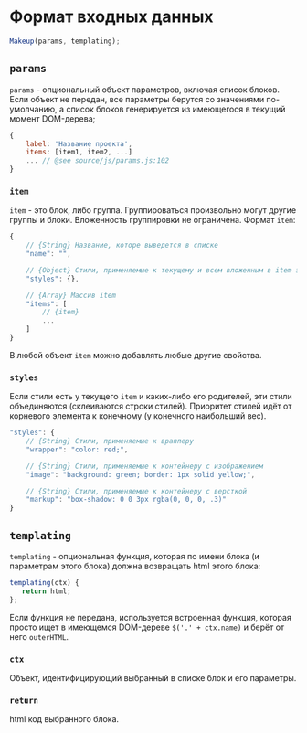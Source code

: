 # Формат входных данных

```js
Makeup(params, templating);
```

## `params`

`params` - опциональный объект параметров, включая список блоков. Если объект не передан, все параметры берутся со значениями по-умолчанию, а список блоков генерируется из имеющегося в текущий момент DOM-дерева;

```js
{
    label: 'Название проекта',
    items: [item1, item2, ...]
    ... // @see source/js/params.js:102
}
```

### `item`

`item` - это блок, либо группа. Группироваться произвольно могут другие группы и блоки. Вложенность группировки не ограничена. Формат `item`:

```js
{
    // {String} Название, которе выведется в списке
    "name": "",

    // {Object} Стили, применяемые к текущему и всем вложенным в item элементам. См. Структура объекта styles.
    "styles": {},

    // {Array} Массив item
    "items": [
        // {item}
        ...
    ]
}
```

В любой объект `item` можно добавлять любые другие свойства.

### `styles`

Если стили есть у текущего `item` и каких-либо его родителей, эти стили объединяются (склеиваются строки стилей). Приоритет стилей идёт от корневого элемента к конечному (у конечного наибольший вес).

```js
"styles": {
    // {String} Стили, применяемые к врапперу
    "wrapper": "color: red;",

    // {String} Стили, применяемые к контейнеру с изображением
    "image": "background: green; border: 1px solid yellow;",

    // {String} Стили, применяемые к контейнеру с версткой
    "markup": "box-shadow: 0 0 3px rgba(0, 0, 0, .3)"
}
```

## `templating`

`templating` - опциональная функция, которая по имени блока (и параметрам этого блока) должна возвращать html этого блока:

```js
templating(ctx) {
   return html;
};
```
Если функция не передана, используется встроенная функция, которая просто ищет в имеющемся DOM-дереве `$('.' + ctx.name)` и берёт от него `outerHTML`.

### `ctx`
Объект, идентифицирующий выбранный в списке блок и его параметры.

### `return`
html код выбранного блока.
